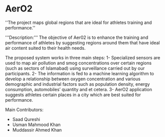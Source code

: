 # AerO2

''The project maps global regions that are ideal for athletes training and performance.''

'''Description:'''
The objective of Aer02 is to enhance the training and performance of athletes by suggesting regions around them that have ideal air content suited to their health needs. 

The proposed system works in three main steps:
1-	Specialized sensors are used to map air pollution and smog concentrations over certain regions (such as sectors of Islamabad) using surveillance carried out by our participants.
2-	The information is fed to a machine learning algorithm to develop a relationship between oxygen concentration and various demographic and industrial factors such as population density, energy consumption, automobiles’ quantity and et cetera.
3-	AerO2 application suggests athletes certain places in a city which are best suited for performance.

Main Contributors:
-	Saad Qureshi 
-	Usman Mahmood Khan 
-	Muddassir Ahmed Khan 

